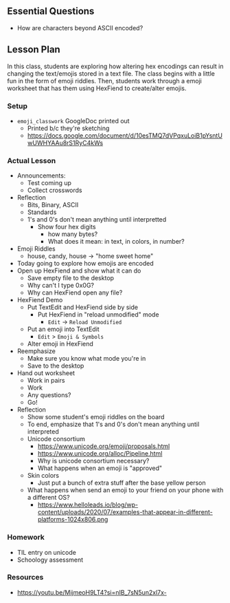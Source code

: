 ## Essential Questions

- How are characters beyond ASCII encoded?

## Lesson Plan

In this class, students are exploring how altering hex encodings can result
in changing the text/emojis stored in a text file. The class begins with a
little fun in the form of emoji riddles. Then, students work through a emoji
worksheet that has them using HexFiend to create/alter emojis.

### Setup

- `emoji_classwork` GoogleDoc printed out
    - Printed b/c they're sketching
    - https://docs.google.com/document/d/10esTMQ7dVPqxuLoiB1pYsntUwUWHYAAu8rS1RyC4kWs

### Actual Lesson

- Announcements:
    - Test coming up
    - Collect crosswords
- Reflection
    - Bits, Binary, ASCII
    - Standards
    - 1's and 0's don't mean anything until interpretted
        - Show four hex digits
            - how many bytes?
            - What does it mean: in text, in colors, in number?
- Emoji Riddles
    - house, candy, house -> "home sweet home"
- Today going to explore how emojis are encoded
- Open up HexFiend and show what it can do
    - Save empty file to the desktop
    - Why can't I type 0x0G?
    - Why can HexFiend open any file?
- HexFiend Demo
    - Put TextEdit and HexFiend side by side
        - Put HexFiend in "reload unmodified" mode
            - `Edit` -> `Reload Unmodified`
    - Put an emoji into TextEdit
        - `Edit` > `Emoji & Symbols`
    - Alter emoji in HexFiend
- Reemphasize
    - Make sure you know what mode you're in
    - Save to the desktop
- Hand out worksheet
    - Work in pairs
    - Work
    - Any questions?
    - Go!
- Reflection
    - Show some student's emoji riddles on the board
    - To end, emphasize that 1's and 0's don't mean anything until interpreted
    - Unicode consortium
        - https://www.unicode.org/emoji/proposals.html 
        - https://www.unicode.org/alloc/Pipeline.html
        - Why is unicode consortium necessary?
        - What happens when an emoji is "approved"
    - Skin colors
        - Just put a bunch of extra stuff after the base yellow person
    - What happens when send an emoji to your friend on your phone with a different OS?
        - https://www.helloleads.io/blog/wp-content/uploads/2020/07/examples-that-appear-in-different-platforms-1024x806.png

### Homework

- TIL entry on unicode
- Schoology assessment

### Resources

- https://youtu.be/MijmeoH9LT4?si=nIB_7sN5un2xl7x-
